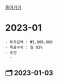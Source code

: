 [돌아가기](/StockCompany-Korea/README.md)

# 2023-01
```
- 투자금액 : ₩1,000,000
- 목표수익 : 일 03%
- 조건
  - 
```

## :card_index_dividers: 2023-01-03
